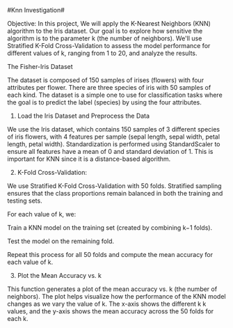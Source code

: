 #Knn Investigation#

Objective: In this project, We will apply the K-Nearest Neighbors (KNN) algorithm to the Iris dataset. Our goal is to explore how sensitive the algorithm is to the parameter k (the number of neighbors). We'll use Stratified K-Fold Cross-Validation to assess the model performance for different values of k, ranging from 1 to 20, and analyze the results.

The Fisher-Iris Dataset

The dataset is composed of 150 samples of irises (flowers) with four attributes per flower. There are three species of iris with 50 samples of each kind. The dataset is a simple one to use for classification tasks where the goal is to predict the label (species) by using the four attributes.

1. Load the Iris Dataset and Preprocess the Data

We use the Iris dataset, which contains 150 samples of 3 different species of iris flowers, with 4 features per sample (sepal length, sepal width, petal length, petal width). Standardization is performed using StandardScaler to ensure all features have a mean of 0 and standard deviation of 1. This is important for KNN since it is a distance-based algorithm.

2. K-Fold Cross-Validation:

We use Stratified K-Fold Cross-Validation with 50 folds. Stratified sampling ensures that the class proportions remain balanced in both the training and testing sets.

For each value of k, we:

Train a KNN model on the training set (created by combining k−1 folds).

Test the model on the remaining fold.

Repeat this process for all 50 folds and compute the mean accuracy for each value of k.

3. Plot the Mean Accuracy vs. k

This function generates a plot of the mean accuracy vs. k (the number of neighbors). The plot helps visualize how the performance of the KNN model changes as we vary the value of k. The x-axis shows the different k k values, and the y-axis shows the mean accuracy across the 50 folds for each k.
